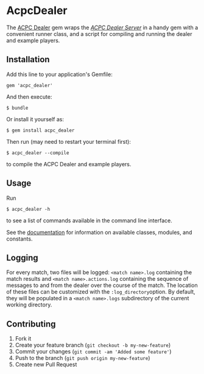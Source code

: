 # AcpcDealer

The [ACPC Dealer][ACPC Dealer GitHub] gem wraps the [<em>ACPC Dealer Server</em>][ACPC competition server] in a handy gem with a convenient runner class, and a script for compiling and running the dealer and example players.

## Installation

Add this line to your application's Gemfile:

    gem 'acpc_dealer'

And then execute:

    $ bundle

Or install it yourself as:

    $ gem install acpc_dealer

Then run (may need to restart your terminal first):

    $ acpc_dealer --compile
to compile the ACPC Dealer and example players.

## Usage

Run
    
    $ acpc_dealer -h
to see a list of commands available in the command line interface.

See the [documentation][docs] for information on available classes, modules, and constants.

## Logging

For every match, two files will be logged: `<match name>.log` containing the match results and `<match name>.actions.log` containing the sequence of messages to and from the dealer over the course of the match. The location of these files can be customized with the `:log_directory`option. By default, they will be populated in a `<match name>.logs` subdirectory of the current working directory.

## Contributing

1. Fork it
2. Create your feature branch (`git checkout -b my-new-feature`)
3. Commit your changes (`git commit -am 'Added some feature'`)
4. Push to the branch (`git push origin my-new-feature`)
5. Create new Pull Request


<!---
    Link references
    ================
-->

[ACPC Dealer GitHub]: https://github.com/dmorrill10/acpc_dealer#readme
[ACPC competition server]: http://www.computerpokercompetition.org/index.php?option=com_rokdownloads&view=folder&Itemid=59
[docs]: http://rubydoc.info/github/dmorrill10/acpc_dealer/frames
